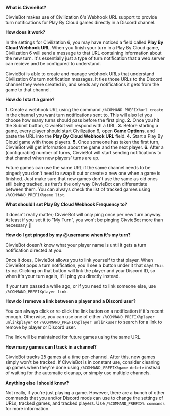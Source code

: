 __**What is CivvieBot?**__

CivvieBot makes use of Civilization 6's Webhook URL support to provide turn notifications for Play By Cloud games directly in a Discord channel.

__**How does it work?**__

In the settings for Civilization 6, you may have noticed a field called **Play By Cloud Webhook URL**. When you finish your turn in a Play By Cloud game, Civilization 6 will send a message to that URL containing information about the new turn. It's essentially just a type of turn notification that a web server can recieve and be configured to understand.

CivvieBot is able to create and manage webhook URLs that understand Civilization 6's turn notification messages. It ties those URLs to the Discord channel they were created in, and sends any notifications it gets from the game to that channel.

__**How do I start a game?**__

__**1.**__ Create a webhook URL using the command `/%COMMAND_PREFIX%url create` in the channel you want turn notifications sent to. This will also let you choose how many turns should pass before the first ping.
__**2.**__ Once you hit the Submit button, CivvieBot will respond with a URL.
__**3.**__ Before starting a game, every player should start Civilization 6, open **Game Options**, and paste the URL into the **Play By Cloud Webhook URL** field.
__**4.**__ Start a Play By Cloud game with those players.
__**5.**__ Once someone has taken the first turn, CivvieBot will get information about the game and the next player.
__**6.**__ After a (configurable) number of turns, CivvieBot will start sending notifications to that channel when new players' turns are up.

Future games can use the same URL if the same channel needs to be pinged; you don't need to swap it out or create a new one when a game is finished. Just make sure that new games don't use the same as old ones still being tracked, as that's the only way CivvieBot can differentiate between them. You can always check the list of tracked games using `/%COMMAND_PREFIX%game list`.

__**What should I set Play By Cloud Webhook Frequency to?**__

It doesn't really matter; CivvieBot will only ping once per new turn anyway. At least if you set it to "My Turn", you won't be pinging CivvieBot more than necessary 🙂

__**How do I get pinged by my @username when it's my turn?**__

CivvieBot doesn't know what your player name is until it gets a turn notification directed at you.

Once it does, CivvieBot allows you to link yourself to that player. When CivvieBot pops a turn notification, you'll see a button under it that says `This is me`. Clicking on that button will link the player and your Discord ID, so when it's your turn again, it'll ping you directly instead.

If your turn passed a while ago, or if you need to link someone else, use `/%COMMAND_PREFIXplayer link`.

__**How do I remove a link between a player and a Discord user?**__

You can always click or re-click the link button on a notification if it's recent enough. Otherwise, you can use one of either `/%COMMAND_PREFIX%player unlinkplayer` or `/%COMMAND_PREFIX%player unlinkuser` to search for a link to remove by player or Discord user.

The link will be maintained for future games using the same URL.

__**How many games can I track in a channel?**__

CivvieBot tracks 25 games at a time per-channel. After this, new games simply won't be tracked. If CivvieBot is in constant use, consider cleaning up games when they're done using `/%COMMAND_PREFIX%game delete` instead of waiting for the automatic cleanup, or simply use multiple channels.

__**Anything else I should know?**__

Not really, if you're just playing a game. However, there are a bunch of other commands that you and/or Discord mods can use to change the settings of URLs, tracked games, and tracked players. Use `/%COMMAND_PREFIX% commands` for more information.